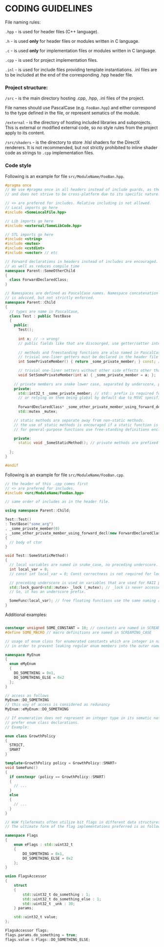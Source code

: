 # CODING GUIDELINES #
File naming rules:

```.hpp``` - is used for header files (C++ language).

```.h``` - is used **only** for header files or modules written in C language.

```.c``` - is used **only** for implementation files or modules written in C language.

```.cpp``` - is used for project implementation files. 

```.inl``` - is used for include files providing template instantiations. .inl files are to be included at the end of the corresponding .hpp header file.


### Project structure: ###

```/src``` - is the main directory hosting .cpp, .hpp, .inl files of the project.

File names should use PascalCase (e.g. ```FooBan.hpp```) and either correspond to the type defined in the file,
or represent sematics of the module.

```/external``` - is the directory of hosting included libraries and subprojects. This is external or modified
external code, so no style rules from the project apply to its content.

```/src/shaders``` - is the directory to store .hlsl shaders for the DirectX renderers. It is not recommended, 
but not strictly prohibited to inline shader code as strings to ```.cpp``` implementation files.


### Code style ###

Following is an example for file `src/ModuleName/FooBan.hpp`. 

```cpp
#pragma once
// We use #pragma once in all headers instead of include guards, as the project is Windows oriented
// and does not strive to be cross-platform due to its specific nature.

// <> are prefered for includes. Relative including is not allowed.
// Local imports go here
#include <SomeLocalFile.hpp>

// Lib imports go here
#include <external/SomeLibCode.hpp>

// STL imports go here
#include <string>
#include <mutex>
#include <cstdint>
#include <vector> // etc

// Forward declarations in headers instead of includes are encouraged. That prevents type leaking into bigger scopes
// as well as reduces compile time
namespace Parent::SomeOtherChild
{
  class ForwardDeclaredClass;
}

// Namespaces are defined as PascalCase names. Namespace concatenation for nested namespaces
// is adviced, but not strictly enforced.
namespace Parent::Child
{
  // types are name in PascalCase,
  class Test : public TestBase
  {
    public:
      Test();
     
      int x; // -> wrong!
      // public fields like that are discourged, use getter/setter interface.
      
      // methods and freestanding functions are also named in PascalCase to keep consistency with DirectX and Dear ImGui naming conventions.
      // trivial one-liner getters must be declared in the header file to not pollute the implementation files.
      int SomePrivateMember() { return _some_private_member; } const; // const correctness is encourage on method definition level

      // trivial one-liner setters without other side effects other than setting the corresponding value must be declared in the header file. Preceded by "Set" prefix.
      void SetSomePrivateMember(int a) { _some_private_member = a; };
    
    // private members are snake lower case, separated by underscore, preceded by underscore to indicate they're private.
    private:
      std::int32_t _some_private_member; // std:: prefix is required for all STL types, no using namespace std 
      // or relying on them being global by default due to MSVC specifics. That ensures easier reuse of code components in other projects that may be cross-platform.
      
      ForwardDeclaredClass* _some_other_private_member_using_forward_decl; // "_" prefix must indicate the private nature of the field. Member fields must use snake_case.
      std::mutex _mutex;

    // static methods are separate away from non-static methods.
    // the use of static methods is encouraged if a static function is strictly sematically bound to the nature of the type.
    // for general-purpose functions use free-standing definitions enclosed in a namespace

    private:
      static void _SomeStaticMethod(); // private methods are prefixed with _
    
  };
}

#endif
```

Following is an example for file `src/ModuleName/FooBan.cpp`.

```cpp
// the header of this .cpp comes first
// <> are prefered for includes.
#include <src/ModuleName/FooBan.hpp>

// same order of includes as in the header file.

using namespace Parent::Child;

Test::Test()
: TestBase("some_arg")
, _some_private_member(0)
, _some_other_private_member_using_forward_decl(new ForwardDeclaredClass()) // do not forget to import ForwardDeclaredClass in .cpp
{
  // body of ctor
}

void Test::SomeStaticMethod()
{
  // local variables are named in snake_case, no preceding underscore.
  int local_var = 0;
  // const int local_var = 0; Const correctness is not required for local variables, use as preferred. 

  // preceding underscore is used on variables that are used for RAII patterns, such as scoped stuff (e.g. a scoped mutex)
  std::lock_guard<std::mutex> _lock (_mutex); // _lock is never accessed later, it just needs to live as long as the scope lives.
  // So, it has an underscore prefix.

  SomeFunc(local_var); // free floating functions use the same naming rules as methods
}
```

Additional examples:

```cpp

constexpr unsigned SOME_CONSTANT = 10; // constants are named in SCREAMING_CASE
#define SOME_MACRO // macro definitions are named in SCREAMING_CASE

// usage of enum class for enumerated constants which are integer in nature is discouraged due to inability to implicitly being cast to integers
// in order to prevent leaking regular enum members into the outer namespace use the following pattern

namespace MyEnum
{
  enum eMyEnum
  {
    DO_SOMETHING = 0x1,
    DO_SOMETHING_ELSE = 0x2
  };
}

// access as follows
MyEnum::DO_SOMETHING
// this way of access is considered as redunancy
MyEnum::eMyEnum::DO_SOMETHING

// If enumeration does not represent an integer type in its sematic nature and is only used to distinguish one thing from another,
// prefer enum class declarations.
// Example:

enum class GrowthPolicy
{
  STRICT,
  SMART
}

template<GrowthPolicy policy = GrowthPolicy::SMART>
void SomeFunc()
{
  if constexpr (policy == GrowthPolicy::SMART)
  {
    // ...
  }
  else
  {
    // ...
  }
}

// WoW fileformats often utilize bit flags in different data structures.
// The ultimate form of the flag implementations preferred is as follows:

namespace Flags
{
    enum eFlags : std::uint32_t
    {
        DO_SOMETHING = 0x1,
        DO_SOMETHING_ELSE = 0x2
    };
}

union FlagsAccessor
{
    struct
    {
        std::uint32_t do_something : 1;
        std::uint32_t do_something_else : 1;
        std::uint32_t _unk : 30;
    } params;

    std::uint32_t value;
};

FlagsAccessor flags;
flags.params.do_something = true;
flags.value & Flags::DO_SOMETHING_ELSE;

```
